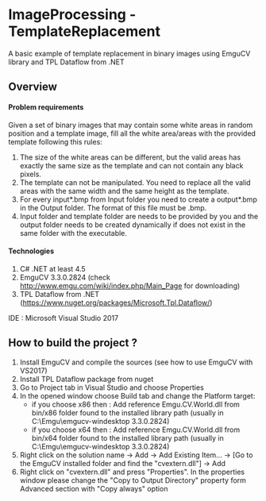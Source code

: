 # ImageProcessing - TemplateReplacement

A basic example of template replacement in binary images using EmguCV library and TPL Dataflow from .NET

## Overview

#### Problem requirements

Given a set of binary images that may contain some white areas in random position and a template image, fill all the white area/areas with the provided template following this rules:

1. 	The size of the white areas can be different, but the valid areas has exactly the same size as the template and can not contain any black pixels.
2.	The template can not be manipulated. You need to replace all the valid areas with the same width and the same height as the template.
3.	For every input*.bmp from Input folder you need to create a output*.bmp in the Output folder. The format of this file must be .bmp.
4. 	Input folder and template folder are needs to be provided by you and the output folder needs to be created dynamically if does not exist in the same folder with the executable.

#### Technologies

1. C# .NET at least 4.5
2. EmguCV 3.3.0.2824 (check http://www.emgu.com/wiki/index.php/Main_Page for downloading)
3. TPL Dataflow from .NET (https://www.nuget.org/packages/Microsoft.Tpl.Dataflow/)

IDE : Microsoft Visual Studio 2017

## How to build the project ?

1. Install EmguCV and compile the sources (see how to use EmguCV with VS2017)
2. Install TPL Dataflow package from nuget
3. Go to Project tab in Visual Studio and choose Properties
4. In the opened window choose Build tab and change the Platform target:
	- if you choose x86 then : Add reference Emgu.CV.World.dll from bin/x86 folder found to the installed library path (usually in    C:\Emgu\emgucv-windesktop 3.3.0.2824)
	- if you choose x64 then : Add reference Emgu.CV.World.dll from bin/x64 folder found to the installed library path (usually in C:\Emgu\emgucv-windesktop 3.3.0.2824)
5. Right click on the solution name -> Add -> Add Existing Item... -> [Go to the EmguCV installed folder and find the "cvextern.dll"] -> Add
6. Right click on "cvextern.dll" and press "Properties". In the properties window please change the "Copy to Output Directory" property form Advanced section with "Copy always" option
